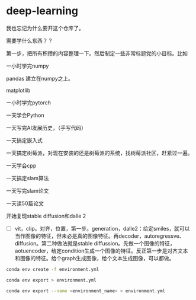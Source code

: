 # deep-learning
我也忘记为什么要开这个仓库了。

需要学什么东西？？

第一步，把所有积攒的内容整理一下。然后制定一些非常标题党的小目标。比如

一小时学完numpy

pandas 建立在numpy之上。

matplotlib

一小时学完pytorch

一天学会Python

一天写完AI发展历史，（手写代码）

一天搞定嵌入式

一天搞定树莓派，对现在安装的还是树莓派的系统，找树莓派社区，赶紧过一遍。

一天学会cpp

一天搞定slam算法

一天写完slam论文

一天读50篇论文



开始复现stable diffusion和dalle 2

   - [ ] vit，clip。对齐，位置，第一步。generation，dalle2：给定smiles，就可以当作图像的特征，但未必是真的图像特征。再decoder，autoregressve、diffusion。第二种做法就是stable diffussion。先做一个图像的特征，aotuencoder，给定condition生成一个图像的特征。反正第一步是对齐文本和图像的特征。给个graph生成图像，给个文本生成图像，可以都做。

```bash
conda env create -f environment.yml

conda env export > environment.yml

conda env export --name <environment_name> > environment.yml

```